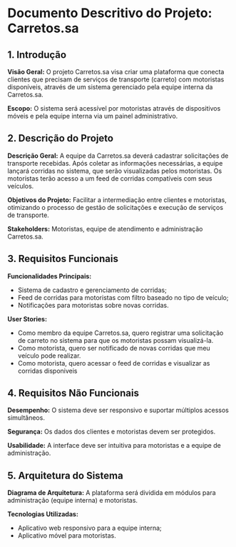 # Documento Descritivo do Projeto: Carretos.sa

## 1. Introdução

**Visão Geral:**
O projeto Carretos.sa visa criar uma plataforma que conecta clientes que precisam de serviços de transporte (carreto) com motoristas disponíveis, através de um sistema gerenciado pela equipe interna da Carretos.sa.

**Escopo:**
O sistema será acessível por motoristas através de dispositivos móveis e pela equipe interna via um painel administrativo.

## 2. Descrição do Projeto

**Descrição Geral:**
A equipe da Carretos.sa deverá cadastrar solicitações de transporte recebidas. Após coletar as informações necessárias, a equipe lançará corridas no sistema, que serão visualizadas pelos motoristas. Os motoristas terão acesso a um feed de corridas compatíveis com seus veículos.

**Objetivos do Projeto:**
Facilitar a intermediação entre clientes e motoristas, otimizando o processo de gestão de solicitações e execução de serviços de transporte.

**Stakeholders:**
Motoristas, equipe de atendimento e administração Carretos.sa.

## 3. Requisitos Funcionais

**Funcionalidades Principais:**
- Sistema de cadastro e gerenciamento de corridas;
- Feed de corridas para motoristas com filtro baseado no tipo de veículo;
- Notificações para motoristas sobre novas corridas.

**User Stories:**
- Como membro da equipe Carretos.sa, quero registrar uma solicitação de carreto no sistema para que os motoristas possam visualizá-la.
- Como motorista, quero ser notificado de novas corridas que meu veículo pode realizar.
- Como motorista, quero acessar o feed de corridas e visualizar as corridas disponiveis

## 4. Requisitos Não Funcionais

**Desempenho:**
O sistema deve ser responsivo e suportar múltiplos acessos simultâneos.

**Segurança:**
Os dados dos clientes e motoristas devem ser protegidos.

**Usabilidade:**
A interface deve ser intuitiva para motoristas e a equipe de administração.

## 5. Arquitetura do Sistema

**Diagrama de Arquitetura:**
A plataforma será dividida em módulos para administração (equipe interna) e motoristas.

**Tecnologias Utilizadas:**
- Aplicativo web responsivo para a equipe interna;
- Aplicativo móvel para motoristas.
